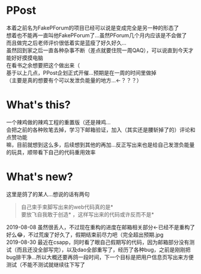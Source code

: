# PPost
本着之前名为FakePForum的项目已经可以说是变成完全是另一种的形态了  
想着也不能再一直叫他FakePForum了...虽然PForum几个月内应该是不会做了  
而且做完之后老师评价很低着实是蓝瘦了好久好久...  
虽然回到家之后一直各种杂事不断（差点就要住院一周QAQ），可以说直到今天才能好好摸摸电脑  
在看书之余想要把这个做出来（  
基于以上几点，PPost企划正式开催...预期是在一周的时间里做掉  
（主要是真的想要有个可以发泄负能量的地方...←？？？）  
  
# What's this?
一个辣鸡做的辣鸡工程的重置版（还是辣鸡...  
会把之前的各种败笔去掉，学习下邮箱验证，加入（其实还是腰斩掉了的）评论和点赞功能  
嘛，目前就想到这么多，后续想到其他的再加...反正写出来也是给自己发泄负能量的玩具，顺带看下自己的代码重用效率  
  
# What's new?
这里是鸽了的某人...想说的话有两句
>自己束手束脚写出来的web代码真的是*  
>要放飞自我敢于创造* ，这样写出来的代码或许反而不是*  

2019-08-08 虽然很丢人，不过现在重构的进度在邮箱相关部分←已经不是重构了好么😂，不过荒废了好久了，假期结束前尽力吧（完全超出预期.jpg  
2019-08-30 最近在csapp，同时看了眼自己假期写的代码，因为邮箱部分没有测试（而且还没全部写完），以及dao全部重写了，经历了各种bug，之前是刚刚把bug排干净...所以大概还要再鸽一段时间，下一个目标是把用户信息页写出来方便测试（不能不测试就继续往下写了 
